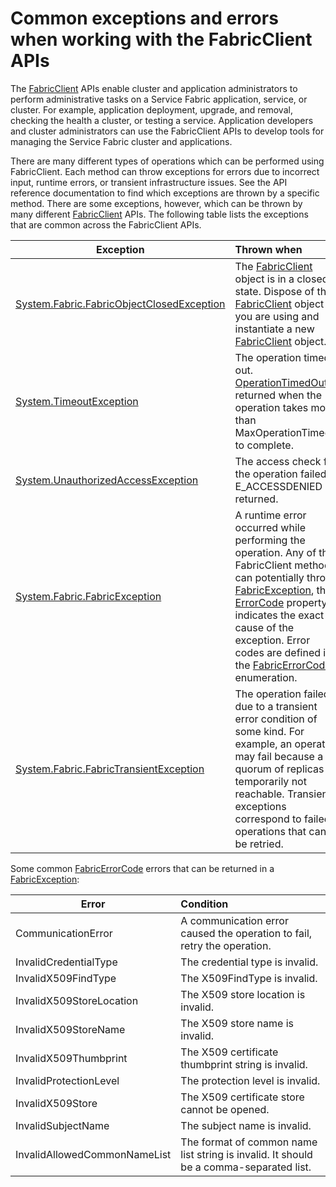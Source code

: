 <properties
   pageTitle="Common FabricClient exceptions thrown | Microsoft Azure"
   description="Describes the common exceptions and errors which can be thrown by the FabricClient APIs while performing application and cluster management operations."
   services="service-fabric"
   documentationCenter=".net"
   authors="rwike77"
   manager="timlt"
   editor=""/>

<tags
   ms.service="service-fabric"
   ms.devlang="dotnet"
   ms.topic="article"
   ms.tgt_pltfrm="NA"
   ms.workload="NA"
   ms.date="08/25/2016"
   ms.author="ryanwi"/>

# Common exceptions and errors when working with the FabricClient APIs
The [FabricClient](https://msdn.microsoft.com/library/system.fabric.fabricclient.aspx) APIs enable cluster and application administrators to perform administrative tasks on a Service Fabric application, service, or cluster. For example, application deployment, upgrade, and removal, checking the health a cluster, or testing a service. Application developers and cluster administrators can use the FabricClient APIs to develop tools for managing the Service Fabric cluster and applications.

There are many different types of operations which can be performed using FabricClient.  Each method can throw exceptions for errors due to incorrect input, runtime errors, or transient infrastructure issues.  See the API reference documentation to find which exceptions are thrown by a specific method. There are some exceptions, however, which can be thrown by many different [FabricClient](https://msdn.microsoft.com/library/system.fabric.fabricclient.aspx) APIs. The following table lists the exceptions that are common across the FabricClient APIs.

|Exception| Thrown when|
|---------|:-----------|
|[System.Fabric.FabricObjectClosedException](https://msdn.microsoft.com/library/system.fabric.fabricobjectclosedexception.aspx)|The [FabricClient](https://msdn.microsoft.com/library/system.fabric.fabricclient.aspx) object is in a closed state. Dispose of the [FabricClient](https://msdn.microsoft.com/library/system.fabric.fabricclient.aspx) object you are using and instantiate a new [FabricClient](https://msdn.microsoft.com/library/system.fabric.fabricclient.aspx) object. |
|[System.TimeoutException](https://msdn.microsoft.com/library/system.timeoutexception.aspx)|The operation timed out. [OperationTimedOut](https://msdn.microsoft.com/library/system.fabric.fabricerrorcode.aspx) is returned when the operation takes more than MaxOperationTimeout to complete.|
|[System.UnauthorizedAccessException](https://msdn.microsoft.com/en-us/library/system.unauthorizedaccessexception.aspx)|The access check for the operation failed. E_ACCESSDENIED is returned.|
|[System.Fabric.FabricException](https://msdn.microsoft.com/library/system.fabric.fabricexception.aspx)|A runtime error occurred while performing the operation. Any of the FabricClient methods can potentially throw [FabricException](https://msdn.microsoft.com/library/system.fabric.fabricexception.aspx), the [ErrorCode](https://msdn.microsoft.com/library/system.fabric.fabricexception.errorcode.aspx) property indicates the exact cause of the exception. Error codes are defined in the [FabricErrorCode](https://msdn.microsoft.com/library/system.fabric.fabricerrorcode.aspx) enumeration.|
|[System.Fabric.FabricTransientException](https://msdn.microsoft.com/library/system.fabric.fabrictransientexception.aspx)|The operation failed due to a transient error condition of some kind. For example, an operation may fail because a quorum of replicas is temporarily not reachable. Transient exceptions correspond to failed operations that can be retried.|

Some common [FabricErrorCode](https://msdn.microsoft.com/library/system.fabric.fabricerrorcode.aspx) errors that can be returned in a [FabricException](https://msdn.microsoft.com/library/system.fabric.fabricexception.aspx):

|Error| Condition|
|---------|:-----------|
|CommunicationError|A communication error caused the operation to fail, retry the operation.|
|InvalidCredentialType|The credential type is invalid.|
|InvalidX509FindType|The X509FindType is invalid.|
|InvalidX509StoreLocation|The X509 store location is invalid.|
|InvalidX509StoreName|The X509 store name is invalid.|
|InvalidX509Thumbprint|The X509 certificate thumbprint string is invalid.|
|InvalidProtectionLevel|The protection level is invalid.|
|InvalidX509Store|The X509 certificate store cannot be opened.|
|InvalidSubjectName|The subject name is invalid.|
|InvalidAllowedCommonNameList|The format of common name list string is invalid. It should be a comma-separated list.|
